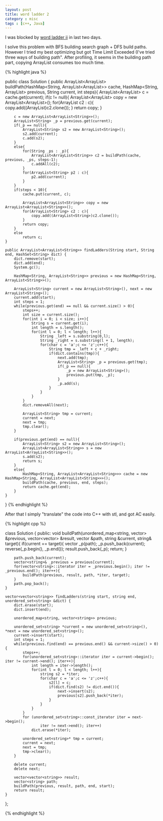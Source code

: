 ```yaml
---
layout: post
title: word ladder 2
category : misc
tags : [c++, Java]
---
```


I was blocked by [word ladder ii](http://oj.leetcode.com/problems/word-ladder-ii/) in last two days. 

I solve this problem with BFS building search graph + DFS build paths. However I tried my best optimizing but got Time Limit Exceeded (I've tried three ways of building path". After profiling, it seems in the building path part, copying ArrayList consumes too much time.

{% highlight java %}

public class Solution {
    public ArrayList<ArrayList<String>> buildPath(HashMap<String, ArrayList<ArrayList<String>>> cache, HashMap<String, ArrayList<String>> previous, String current, int steps){
        ArrayList<ArrayList<String>> c = cache.get(current);
        if(c != null){
            ArrayList<ArrayList<String>> copy = new ArrayList<ArrayList<String>>();
            for(ArrayList<String> c2 : c){
                copy.add((ArrayList<String>)c2.clone());
            }
            return copy;
        }

        c = new ArrayList<ArrayList<String>>();
        ArrayList<String> _p = previous.get(current);
        if(_p == null){
            ArrayList<String> s2 = new ArrayList<String>();
            s2.add(current);
            c.add(s2);
        }
        else{
            for(String _ps : _p){
                ArrayList<ArrayList<String>> c2 = buildPath(cache, previous, _ps, steps-1);
                c.addAll(c2);
            }
            for(ArrayList<String> p2 : c){
                p2.add(current);
            }
        }
        if(steps < 10){
            cache.put(current, c);

            ArrayList<ArrayList<String>> copy = new ArrayList<ArrayList<String>>();
            for(ArrayList<String> c2 : c){
                copy.add((ArrayList<String>)c2.clone());
            }
            return copy;
        }
        else
            return c;
    }

    public ArrayList<ArrayList<String>> findLadders(String start, String end, HashSet<String> dict) {
        dict.remove(start);
        dict.add(end);
        System.gc();

        HashMap<String, ArrayList<String>> previous = new HashMap<String, ArrayList<String>>();

        ArrayList<String> current = new ArrayList<String>(), next = new ArrayList<String>();
        current.add(start);
        int steps = 1;
        while(previous.get(end) == null && current.size() > 0){
            steps++;
            int size = current.size();
            for(int i = 0; i < size; i++){
                String s = current.get(i);
                int length = s.length();
                for(int l = 0; l < length; l++){
                    String _left = s.substring(0,l);
                    String _right = s.substring(l + 1, length);
                    for(char c = 'a';c <= 'z';c++){
                        String tmp = _left + c + _right;
                        if(dict.contains(tmp)){
                            next.add(tmp);
                            ArrayList<String> _p = previous.get(tmp);
                            if(_p == null){
                                _p = new ArrayList<String>();
                                previous.put(tmp, _p);
                            }
                            _p.add(s);
                        }
                    }
                }
            }
            dict.removeAll(next);

            ArrayList<String> tmp = current;
            current = next;
            next = tmp;
            tmp.clear();
        }
        
        if(previous.get(end) == null){
            ArrayList<String> s2 = new ArrayList<String>();
            ArrayList<ArrayList<String>> s = new ArrayList<ArrayList<String>>();
            s.add(s2);
            return s;
        }
        else{
            HashMap<String, ArrayList<ArrayList<String>>> cache = new HashMap<String, ArrayList<ArrayList<String>>>();
            buildPath(cache, previous, end, steps);
            return cache.get(end);
        }
    }
}
{% endhighlight %}

After that I simply "translate" the code into C++ with stl, and got AC easily.

{% highlight cpp %}

class Solution {
public:
	void buildPath(unordered_map<string, vector<string>> &previous, vector<vector<string>> &result,
		vector<string> &path, string &current, string& target){
		if(current == target){
			vector<string> _p(path);
			_p.push_back(current);
			reverse(_p.begin(), _p.end());
			result.push_back(_p);
			return;
		}

		path.push_back(current);
		vector<string>& _previous = previous[current];
		for(vector<string>::iterator iter = _previous.begin(); iter != _previous.end(); iter++){
			buildPath(previous, result, path, *iter, target);
		}
		path.pop_back();
	}

    vector<vector<string>> findLadders(string start, string end, unordered_set<string> &dict) {
		dict.erase(start);
		dict.insert(end);
		
        unordered_map<string, vector<string>> previous;

        unordered_set<string> *current = new unordered_set<string>(), *next = new unordered_set<string>();
		current->insert(start);
        int steps = 1;
		while(previous.find(end) == previous.end() && current->size() > 0){
            steps++;
            for(unordered_set<string>::iterator iter = current->begin(); iter != current->end(); iter++){
                int length = iter->length();
                for(int l = 0; l < length; l++){
					string s2 = *iter;
                    for(char c = 'a';c <= 'z';c++){
						s2[l] = c;
						if(dict.find(s2) != dict.end()){
							next->insert(s2);
							previous[s2].push_back(*iter);
                        }
                    }
                }
            }
			for (unordered_set<string>::const_iterator iter = next->begin();  
                    iter != next->end(); iter++)  
                dict.erase(*iter);  

            unordered_set<string>* tmp = current;
            current = next;
            next = tmp;
            tmp->clear();
        }
		
		delete current;
		delete next;

		vector<vector<string>> result;
		vector<string> path;
		buildPath(previous, result, path, end, start);
		return result;
    }
};

{% endhighlight %}